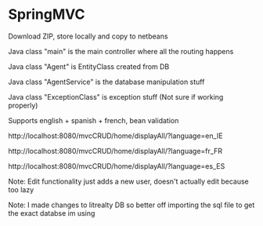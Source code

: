# SpringMVC

Download ZIP, store locally and copy to netbeans

Java class "main" is the main controller where all the routing happens

Java class "Agent" is EntityClass created from DB

Java class "AgentService" is the database manipulation stuff

Java class "ExceptionClass" is exception stuff (Not sure if working properly)

Supports english + spanish + french, bean validation

http://localhost:8080/mvcCRUD/home/displayAll/?language=en_IE

http://localhost:8080/mvcCRUD/home/displayAll/?language=fr_FR

http://localhost:8080/mvcCRUD/home/displayAll/?language=es_ES

Note: Edit functionality just adds a new user, doesn't actually edit because too lazy

Note: I made changes to litrealty DB so better off importing the sql file to get the exact databse im using
